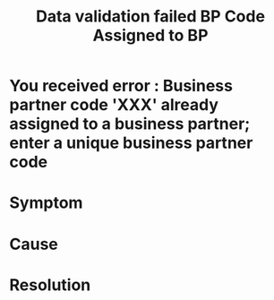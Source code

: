 ﻿---
title: "Data validation failed BP Code Assigned to BP"
toc: true
tag: developers
category: "Connectors"
menus: 
    sapb1troubleshooting:
        title: "Data validation failed BP Code Assigned to BP"
        weight: 12
        icon: fa fa-file-word-o
        identifier: sapb1troubleshootingdatavalidation
---
# You received error : Business partner code 'XXX' already assigned to a business partner; enter a unique business partner code

# Symptom


# Cause


# Resolution

